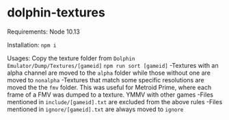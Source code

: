 # dolphin-textures

Requirements: 
Node 10.13

Installation:
`npm i`

Usages:
Copy the texture folder from `Dolphin Emulator/Dump/Textures/[gameid]`
`npm run sort [gameid]`
-Textures with an alpha channel are moved to the `alpha` folder while those without one are moved to `nonalpha`
-Textures that match some specific resolutions are moved the the `fmv` folder. This was useful for Metroid Prime, where each frame of a FMV was dumped to a texture. YMMV with other games
-Files mentioned in `include/[gameid].txt` are excluded from the above rules
-Files mentioned in `ignore/[gameid].txt` are always moved to `ignore`

